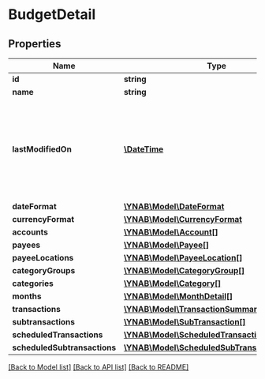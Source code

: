 # BudgetDetail

## Properties
Name | Type | Description | Notes
------------ | ------------- | ------------- | -------------
**id** | **string** |  | 
**name** | **string** |  | 
**lastModifiedOn** | [**\DateTime**](\DateTime.md) | The last time any changes were made to the budget from either a web or mobile client. | [optional] 
**dateFormat** | [**\YNAB\Model\DateFormat**](DateFormat.md) |  | [optional] 
**currencyFormat** | [**\YNAB\Model\CurrencyFormat**](CurrencyFormat.md) |  | [optional] 
**accounts** | [**\YNAB\Model\Account[]**](Account.md) |  | [optional] 
**payees** | [**\YNAB\Model\Payee[]**](Payee.md) |  | [optional] 
**payeeLocations** | [**\YNAB\Model\PayeeLocation[]**](PayeeLocation.md) |  | [optional] 
**categoryGroups** | [**\YNAB\Model\CategoryGroup[]**](CategoryGroup.md) |  | [optional] 
**categories** | [**\YNAB\Model\Category[]**](Category.md) |  | [optional] 
**months** | [**\YNAB\Model\MonthDetail[]**](MonthDetail.md) |  | [optional] 
**transactions** | [**\YNAB\Model\TransactionSummary[]**](TransactionSummary.md) |  | [optional] 
**subtransactions** | [**\YNAB\Model\SubTransaction[]**](SubTransaction.md) |  | [optional] 
**scheduledTransactions** | [**\YNAB\Model\ScheduledTransactionSummary[]**](ScheduledTransactionSummary.md) |  | [optional] 
**scheduledSubtransactions** | [**\YNAB\Model\ScheduledSubTransaction[]**](ScheduledSubTransaction.md) |  | [optional] 

[[Back to Model list]](../README.md#documentation-for-models) [[Back to API list]](../README.md#documentation-for-api-endpoints) [[Back to README]](../README.md)


